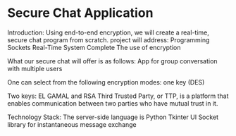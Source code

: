 # Secure Chat Application

Introduction: Using end-to-end encryption, we will create a real-time, secure chat program from scratch.
project will address:
Programming Sockets
Real-Time System Complete The use of encryption

What our secure chat will offer is as follows:
App for group conversation with multiple users

One can select from the following encryption modes:
one key (DES)

Two keys: 
EL GAMAL and RSA
Third Trusted Party, or TTP, is a platform that enables communication between two parties who have mutual trust in it.

Technology Stack: 
The server-side language is Python
Tkinter UI Socket library for instantaneous message exchange
